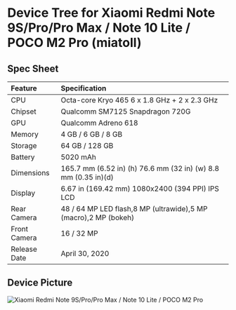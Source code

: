 # Device Tree for Xiaomi Redmi Note 9S/Pro/Pro Max / Note 10 Lite / POCO M2 Pro (miatoll)


## Spec Sheet

| Feature          | Specification                                                   |
| :--------------- | :-------------------------------------------------------------- |
| CPU              | Octa-core Kryo 465 6 x 1.8 GHz + 2 x 2.3 GHz                    |
| Chipset          | Qualcomm SM7125 Snapdragon 720G                                 |
| GPU              | Qualcomm Adreno 618                                             |
| Memory           | 4 GB / 6 GB / 8 GB                                              |
| Storage          | 64 GB / 128 GB                                                  |
| Battery          | 5020 mAh                                                        |
| Dimensions       | 165.7 mm (6.52 in) (h) 76.6 mm (32 in) (w) 8.8 mm (0.35 in)(d)  |
| Display          | 6.67 in (169.42 mm) 1080x2400 (394 PPI) IPS LCD                 |
| Rear Camera      | 48 / 64 MP LED flash,8 MP (ultrawide),5 MP (macro),2 MP (bokeh) |
| Front Camera     | 16 / 32 MP                                                      |
| Release Date     | April 30, 2020                                                  |

## Device Picture

![Xiaomi Redmi Note 9S/Pro/Pro Max / Note 10 Lite / POCO M2 Pro](https://i.ibb.co/VDWKCjG/miatoll.png "Xiaomi Redmi Note 9S/Pro/Pro Max / Note 10 Lite / POCO M2 Pro")
